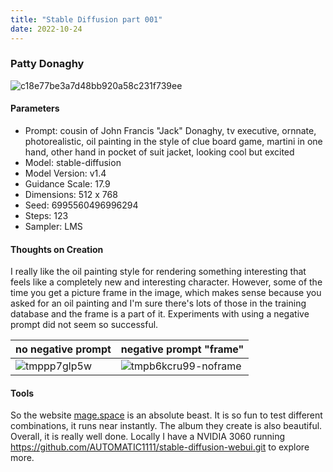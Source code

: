 ```yaml
---
title: "Stable Diffusion part 001"
date: 2022-10-24
---
```


### Patty Donaghy

![c18e77be3a7d48bb920a58c231f739ee](https://user-images.githubusercontent.com/116606542/197654212-4c510dd7-e150-4215-836a-2e87341b84a1.png)

#### Parameters

- Prompt: cousin of John Francis "Jack" Donaghy, tv executive, ornnate, photorealistic, oil painting in the style of clue board game, martini in one hand, other hand in pocket of suit jacket, looking cool but excited
- Model: stable-diffusion
- Model Version: v1.4
- Guidance Scale: 17.9
- Dimensions: 512 x 768
- Seed: 6995560496996294
- Steps: 123
- Sampler: LMS

#### Thoughts on Creation

I really like the oil painting style for rendering something interesting that feels like a completely new and interesting character. However, some of the time you get a picture frame in the image, which makes sense because you asked for an oil painting and I'm sure there's lots of those in the training database and the frame is a part of it. Experiments with using a negative prompt did not seem so successful.

| no negative prompt | negative prompt "frame" |
| ------------------ | ----------------------- |
| ![tmppp7glp5w](https://user-images.githubusercontent.com/116606542/197739303-444b5751-e386-481e-b962-54ec7d9aa560.png)   | ![tmpb6kcru99-noframe](https://user-images.githubusercontent.com/116606542/197739338-4106ac9e-6c06-465b-ac79-dc60cddf533b.png)     |


#### Tools

So the website [ mage.space](https://www.mage.space) is an absolute beast. It is so fun to test different combinations, it runs near instantly. The album they create is also beautiful. Overall, it is really well done. Locally I have a NVIDIA 3060 running https://github.com/AUTOMATIC1111/stable-diffusion-webui.git to explore more.

